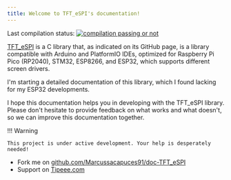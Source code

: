 ```yaml
---
title: Welcome to TFT_eSPI's documentation!
---
```


Last compilation status:
[![compilation passing or not](https://readthedocs.org/projects/doc-tft-espi/badge/)](https://app.readthedocs.org/projects/doc-tft-espi/)

[TFT_eSPI](https://github.com/Bodmer/TFT_eSPI) is a C library that, as indicated on its GitHub page, is a library 
compatible with Arduino and PlatformIO IDEs, optimized for Raspberry Pi Pico (RP2040), STM32, ESP8266, and ESP32, which
supports different screen drivers.

I'm starting a detailed documentation of this library, which I found lacking for my ESP32 developments.

I hope this documentation helps you in developing with the TFT_eSPI library. Please don't hesitate to provide feedback
on what works and what doesn't, so we can improve this documentation together.

!!! Warning

    This project is under active development. Your help is desperately needed!

* Fork me on [github.com/Marcussacapuces91/doc-TFT_eSPI](https://github.com/Marcussacapuces91/doc-TFT_eSPI)
* Support on [Tipeee.com](https://fr.tipeee.com/marcussacapuces91)
